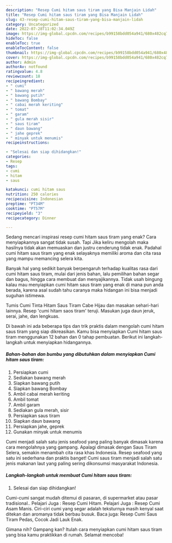 ```yaml
---
description: "Resep Cumi hitam saus tiram yang Bisa Manjain Lidah"
title: "Resep Cumi hitam saus tiram yang Bisa Manjain Lidah"
slug: 43-resep-cumi-hitam-saus-tiram-yang-bisa-manjain-lidah
category: Uncategorized
date: 2022-07-28T11:02:34.049Z
image: https://img-global.cpcdn.com/recipes/b99158bdd054a941/680x482cq70/cumi-hitam-saus-tiram-foto-resep-utama.jpg
hideToc: false
enableToc: true
enableTocContent: false
thumbnail: https://img-global.cpcdn.com/recipes/b99158bdd054a941/680x482cq70/cumi-hitam-saus-tiram-foto-resep-utama.jpg
cover: https://img-global.cpcdn.com/recipes/b99158bdd054a941/680x482cq70/cumi-hitam-saus-tiram-foto-resep-utama.jpg
author: Admin
authorAv: notfound
ratingvalue: 4.8
reviewcount: 18
recipeingredient:
- " cumi"
- " bawang merah"
- " bawang putih"
- " bawang Bombay"
- " cabai merah keriting"
- " tomat"
- " garam"
- " gula merah sisir"
- " saus tiram"
- " daun bawang"
- " jahe geprek"
- " minyak untuk menumis"
recipeinstructions:

- "Selesai dan siap dihidangkan!"
categories:
- Resep
tags:
- cumi
- hitam
- saus

katakunci: cumi hitam saus 
nutrition: 250 calories
recipecuisine: Indonesian
preptime: "PT34M"
cooktime: "PT57M"
recipeyield: "3"
recipecategory: Dinner

---
```



Sedang mencari inspirasi resep cumi hitam saus tiram yang enak? Cara menyiapkannya sangat tidak susah. Tapi Jika keliru mengolah maka hasilnya tidak akan memuaskan dan justru cenderung tidak enak. Padahal cumi hitam saus tiram yang enak selayaknya memiliki aroma dan cita rasa yang mampu memancing selera kita.


Banyak hal yang sedikit banyak berpengaruh terhadap kualitas rasa dari cumi hitam saus tiram, mulai dari jenis bahan, lalu pemilihan bahan segar dan bagus, hingga cara membuat dan menyajikannya. Tidak usah bingung kalau mau menyiapkan cumi hitam saus tiram yang enak di mana pun anda berada, karena asal sudah tahu caranya maka hidangan ini bisa menjadi suguhan istimewa.

Tumis Cumi Tinta Hitam Saus Tiram Cabe Hijau dan masakan sehari-hari lainnya. Resep &#39;cumi hitam saos tiram&#39; teruji. Masukan juga daun jeruk, serai, jahe, dan lengkuas.


Di bawah ini ada beberapa tips dan trik praktis dalam mengolah cumi hitam saus tiram yang siap dikreasikan. Kamu bisa menyiapkan Cumi hitam saus tiram menggunakan 12 bahan dan 0 tahap pembuatan. Berikut ini langkah-langkah untuk menyiapkan hidangannya.

<!--inarticleads1-->

##### Bahan-bahan dan bumbu yang dibutuhkan dalam menyiapkan Cumi hitam saus tiram:

1. Persiapkan  cumi
1. Sediakan  bawang merah
1. Siapkan  bawang putih
1. Siapkan  bawang Bombay
1. Ambil  cabai merah keriting
1. Ambil  tomat
1. Ambil  garam
1. Sediakan  gula merah, sisir
1. Persiapkan  saus tiram
1. Siapkan  daun bawang
1. Persiapkan  jahe, geprek
1. Gunakan  minyak untuk menumis


Cumi menjadi salah satu jenis seafood yang paling banyak dimasak karena cara mengolahnya yang gampang. Apalagi dimasak dengan Saus Tiram Selera, semakin menambah cita rasa khas Indonesia. Resep seafood yang satu ini sederhana dan praktis banget! Cumi saus tiram menjadi salah satu jenis makanan laut yang paling sering dikonsumsi masyarakat Indonesia. 

<!--inarticleads2-->

##### Langkah-langkah untuk membuat Cumi hitam saus tiram:


1. Selesai dan siap dihidangkan!

Cumi-cumi sangat mudah ditemui di pasaran, di supermarket atau pasar tradisional.. Pelajari Juga : Resep Cumi Hitam. Pelajari Juga : Resep Cumi Asam Manis. Ciri-ciri cumi yang segar adalah teksturnya masih kenyal saat ditekan dan aromanya tidak berbau busuk. Baca juga: Resep Cumi Saus Tiram Pedas, Cocok Jadi Lauk Enak. 

Gimana nih? Gampang kan? Itulah cara menyiapkan cumi hitam saus tiram yang bisa kamu praktikkan di rumah. Selamat mencoba!
